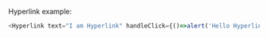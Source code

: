 Hyperlink example:

```js
<Hyperlink text="I am Hyperlink" handleClick={()=>alert('Hello Hyperlink')} />
```
